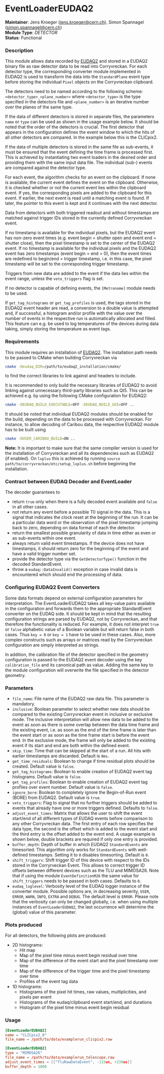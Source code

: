 # EventLoaderEUDAQ2
**Maintainer**: Jens Kroeger (<jens.kroeger@cern.ch>), Simon Spannagel (<simon.spannagel@cern.ch>)  
**Module Type**: *DETECTOR*  
**Status**: Functional

### Description
This module allows data recorded by [EUDAQ2](https://github.com/eudaq/eudaq/) and stored in a EUDAQ2 binary file as raw detector data to be read into Corryvreckan.
For each detector type, the corresponding converter module implemented in EUDAQ2 is used to transform the data into the `StandardPlane` event type before storing the individual `Pixel` objects on the Corryvreckan clipboard.

The detectors need to be named according to the following scheme: `<detector_type>_<plane_number>` where `<detector_type>` is the type specified in the detectors file and `<plane_number>` is an iterative number over the planes of the same type.

If the data of different detectors is stored in separate files, the parameters `name` or `type` can be used as shown in the usage example below.
It should be noted that the order of the detectors is crucial.
The first detector that appears in the configuration defines the event window to which the hits of all other detectors are compared.
In the example below this is the CLICpix2.

If the data of multiple detectors is stored in the same file as sub-events, it must be ensured that the event defining the time frame is processed first.
This is achieved by instantiating two event loaders in the desired order and providing them with the same input data file.
The individual (sub-) events are compared against the detector type.

For each event, the algorithm checks for an event on the clipboard.
If none is available, the current event defines the event on the clipboard.
Otherwise, it is checked whether or not the current event lies within the clipboard event.
If yes, the corresponding pixels are added to the clipboard for this event.
If earlier, the next event is read until a matching event is found.
If later, the pointer to this event is kept and it continues with the next detector.

Data from detectors with both triggered readout and without timestamps are matched against trigger IDs stored in the currently defined Corryvreckan event.

If no timestamp is available for the individual pixels, but the EUDAQ2 event has non-zero event times (e.g. event begin = shutter open and event end = shutter close), then the pixel timestamp is set to the center of the EUDAQ2 event.
If no timestamp is available for the individual pixels and the EUDAQ2 event has zero timestamps (event begin = end = 0), then the event times are redefined to begin/end = trigger timestamp, i.e. in this case, the pixel timestamp will be set to the corresponding trigger timestamp.

Triggers from new data are added to the event if the data lies within the event range, unless the `veto_triggers` flag is set.

If no detector is capable of defining events, the `[Metronome]` module needs to be used.

If `get_tag_histograms` or `get_tag_profiles` is used, the tags stored in the EUDAQ2 event header are read, a conversion to a double value is attempted and, if successful, a histogram and/or profile with the value over the number of events in the respective run is automatically allocated and filled.
This feature can e.g. be used to log temperatures of the devices during data taking, simply storing the temperature as event tags.

### Requirements
This module requires an installation of [EUDAQ2](https://eudaq.github.io/). The installation path needs to be passed to CMake when building Corryvreckan via
```bash
cmake -Deudaq_DIR=/path/to/eudaq2_installation/cmake/
```
to find the correct libraries to link against and headers to include.

It is recommended to only build the necessary libraries of EUDAQ2 to avoid linking against unnecessary third-party libraries such as Qt5.
This can be achieved e.g. by using the following CMake configuration for EUDAQ2:

```bash
cmake -DEUDAQ_BUILD_EXECUTABLE=OFF -DEUDAQ_BUILD_GUI=OFF ..
```

It should be noted that individual EUDAQ2 modules should be enabled for the build, depending on the data to be processed with Corryvreckan.
For instance, to allow decoding of Caribou data, the respective EUDAQ2 module has to be built using

```bash
cmake -DUSER_CARIBOU_BUILD=ON ..
```
__Note:__
It is important to make sure that the same compiler version is used for the installation of Corryvreckan and all its dependencies such as EUDAQ2 (if enabled).
On `lxplus` this is achieved by running `source path/to/corryvreckan/etc/setup_lxplus.sh` before beginning the installation.

### Contract between EUDAQ Decoder and EventLoader

The decoder guarantees to

* return `true` only when there is a fully decoded event available and `false` in all other cases.
* not return any event before a possible T0 signal in the data. This is a signal that indicates the clock reset at the beginning of the run. It can be a particular data word or the observation of the pixel timestamp jumping back to zero, depending on data format of each the detector.
* return the smallest possible granularity of data in time either as even or as sub-events within one event.
* always return valid event timestamps. If the device does not have timestamps, it should return zero for the beginning of the event and have a valid trigger number set.
* provide the detector type via the `GetDetectorType()` function in the decoded StandardEvent.
* throw a `eudaq::DataInvalid()` exception in case invalid data is encountered which should end the processing of data.


### Configuring EUDAQ2 Event Converters

Some data formats depend on external configuration parameters for interpretation.
The EventLoaderEUDAQ2 takes all key-value pairs available in the configuration and forwards them to the appropriate StandardEvent converter on the EUDAQ side.
It should be kept in mind that the resulting configuration strings are parsed by EUDAQ2, not by Corryvreckan, and that therefore the functionality is reduced.
For example, it does not interpret `true` or `false` alphabetic value of a Boolean variable but will return false in both cases. Thus `key = 0` or `key = 1` have to be used in these cases.
Also, more complex constructs such as arrays or matrices read by the Corryvreckan configuration are simply interpreted as strings.

In addition, the calibration file of the detector specified in the geometry configuration is passed to the EUDAQ2 event decoder using the key `calibration_file` and its canonical path as value. Adding the same key to the module configuration will overwrite the file specified in the detector geometry.

### Parameters
* `file_name`: File name of the EUDAQ2 raw data file. This parameter is mandatory.
* `inclusive`: Boolean parameter to select whether new data should be compared to the existing Corryvreckan event in inclusive or exclusive mode. The inclusive interpretation will allow new data to be added to the event as soon as there is some overlap between the data time frame and the existing event, i.e. as soon as the end of the time frame is later than the event start or as soon as the time frame start is before the event end. In the exclusive mode, the frame will only be added to the existing event if its start and end are both within the defined event.
* `skip_time`: Time that can be skipped at the start of a run. All hits with earlier timestamps are discarded. Default is `0ms`.
* `get_time_residuals`: Boolean to change if time residual plots should be created. Default value is `false`.
* `get_tag_histograms`: Boolean to enable creation of EUDAQ2 event tag histograms. Default value is `false`.
* `get_tag_profiles`: Boolean to enable creation of EUDAQ2 event tag profiles over event number. Default value is `false`.
* `ignore_bore`: Boolean to completely ignore the Begin-of-Run event (BORE) from EUDAQ2. Default value is `true`.
* `veto_triggers`: Flag to signal that no further triggers should be added to events that already have one or more triggers defined. Defaults to `false`.
* `adjust_event_times`: Matrix that allows the user to shift the event start/end of all different types of EUDAQ events before comparison to any other Corryvreckan data. The first entry of each row specifies the data type, the second is the offset which is added to the event start and the third entry is the offset added to the event end. A usage example is shown below, double brackets are required if only one entry is provided.
* `buffer_depth`: Depth of buffer in which EUDAQ2 `StandardEvents` are timesorted. This algorithm only works for `StandardEvents` with well-defined timestamps. Setting it to `0` disables timesorting. Default is `0`.
* `shift_triggers`: Shift trigger ID of this device with respect to the IDs stored in the Corryrveckan Event. This allows to correct trigger ID offsets between different devices such as the TLU and MIMOSA26. Note that if using the module `EventDefinitionM26` the same value for `shift_triggers` needs to be passed in both cases. Defaults to `0`.
* `eudaq_loglevel`: Verbosity level of the EUDAQ logger instance of the converter module. Possible options are, in decreasing severity, `USER`, `ERROR`, `WARN`, `INFO`, `EXTRA` and `DEBUG`. The default level is `ERROR`. Please note that the verbosity can only be changed globally, i.e. when using multiple instances of `EventLoaderEUDAQ2`, the last occurrence will determine the (global) value of this parameter.

### Plots produced

For all detectors, the following plots are produced:

* 2D histograms:
    * Hit map
    * Map of the pixel time minus event begin residual over time
    * Map of the difference of the event start and the pixel timestamp over time
    * Map of the difference of the trigger time and the pixel timestamp over time
    * Profiles of the event tag data
* 1D histograms:
    * Histograms of the pixel hit times, raw values, multiplicities, and pixels per event
    * Histograms of the eudaq/clipboard event start/end, and durations
    * Histogram of the pixel time minus event begin residual

### Usage
```toml
[EventLoaderEUDAQ2]
name = "CLICpix2_0"
file_name = /path/to/data/examplerun_clicpix2.raw

[EventLoaderEUDAQ2]
type = "MIMOSA26"
file_name = /path/to/data/examplerun_telescope.raw
adjust_event_times = [["TluRawDataEvent", -115us, +230us]]
buffer_depth = 1000
```

